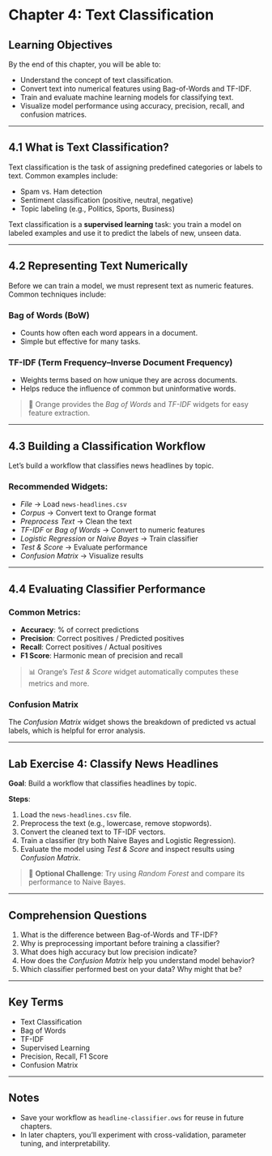 # Chapter 4: Text Classification

## Learning Objectives

By the end of this chapter, you will be able to:

- Understand the concept of text classification.
- Convert text into numerical features using Bag-of-Words and TF-IDF.
- Train and evaluate machine learning models for classifying text.
- Visualize model performance using accuracy, precision, recall, and confusion matrices.

---

## 4.1 What is Text Classification?

Text classification is the task of assigning predefined categories or labels to text. Common examples include:

- Spam vs. Ham detection
- Sentiment classification (positive, neutral, negative)
- Topic labeling (e.g., Politics, Sports, Business)

Text classification is a **supervised learning** task: you train a model on labeled examples and use it to predict the labels of new, unseen data.

---

## 4.2 Representing Text Numerically

Before we can train a model, we must represent text as numeric features. Common techniques include:

### Bag of Words (BoW)

- Counts how often each word appears in a document.
- Simple but effective for many tasks.

### TF-IDF (Term Frequency–Inverse Document Frequency)

- Weights terms based on how unique they are across documents.
- Helps reduce the influence of common but uninformative words.

> 🧠 Orange provides the *Bag of Words* and *TF-IDF* widgets for easy feature extraction.

---

## 4.3 Building a Classification Workflow

Let’s build a workflow that classifies news headlines by topic.

### Recommended Widgets:

- *File* → Load `news-headlines.csv`
- *Corpus* → Convert text to Orange format
- *Preprocess Text* → Clean the text
- *TF-IDF* or *Bag of Words* → Convert to numeric features
- *Logistic Regression* or *Naive Bayes* → Train classifier
- *Test & Score* → Evaluate performance
- *Confusion Matrix* → Visualize results

---

## 4.4 Evaluating Classifier Performance

### Common Metrics:

- **Accuracy**: % of correct predictions
- **Precision**: Correct positives / Predicted positives
- **Recall**: Correct positives / Actual positives
- **F1 Score**: Harmonic mean of precision and recall

> 📊 Orange’s *Test & Score* widget automatically computes these metrics and more.

### Confusion Matrix

The *Confusion Matrix* widget shows the breakdown of predicted vs actual labels, which is helpful for error analysis.

---

## Lab Exercise 4: Classify News Headlines

**Goal**: Build a workflow that classifies headlines by topic.

**Steps**:

1. Load the `news-headlines.csv` file.
2. Preprocess the text (e.g., lowercase, remove stopwords).
3. Convert the cleaned text to TF-IDF vectors.
4. Train a classifier (try both Naive Bayes and Logistic Regression).
5. Evaluate the model using *Test & Score* and inspect results using *Confusion Matrix*.

> 📝 **Optional Challenge**: Try using *Random Forest* and compare its performance to Naive Bayes.

---

## Comprehension Questions

1. What is the difference between Bag-of-Words and TF-IDF?
2. Why is preprocessing important before training a classifier?
3. What does high accuracy but low precision indicate?
4. How does the *Confusion Matrix* help you understand model behavior?
5. Which classifier performed best on your data? Why might that be?

---

## Key Terms

- Text Classification
- Bag of Words
- TF-IDF
- Supervised Learning
- Precision, Recall, F1 Score
- Confusion Matrix

---

## Notes

- Save your workflow as `headline-classifier.ows` for reuse in future chapters.
- In later chapters, you’ll experiment with cross-validation, parameter tuning, and interpretability.

